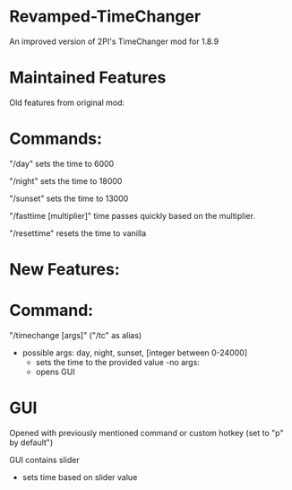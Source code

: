 # Revamped-TimeChanger
An improved version of 2PI's TimeChanger mod for 1.8.9

# Maintained Features
Old features from original mod:

# Commands:
"/day" sets the time to 6000

"/night" sets the time to 18000

"/sunset" sets the time to 13000

"/fasttime [multiplier]" time passes quickly based on the multiplier.
  
"/resettime" resets the time to vanilla

# New Features:

# Command:
"/timechange [args]" ("/tc" as alias)
  - possible args: day, night, sunset, [integer between 0-24000]
    - sets the time to the provided value
  -no args:
    - opens GUI

# GUI
Opened with previously mentioned command or custom hotkey (set to "p" by default")

GUI contains slider
  - sets time based on slider value

